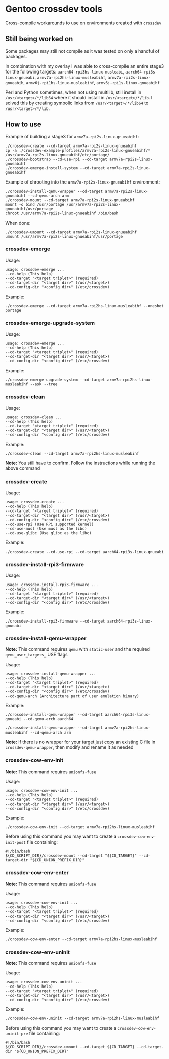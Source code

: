 # Gentoo crossdev tools
Cross-compile workarounds to use on environments created with `crossdev`

## Still being worked on
Some packages may still not compile as it was tested on only a handful of packages.

In combination with my overlay I was able to cross-compile an entire stage3 for the following targets: `aarch64-rpi3hs-linux-musleabi`, `aarch64-rpi3s-linux-gnueabi`, `armv7a-rpi2hs-linux-musleabihf`, `armv7a-rpi2s-linux-gnueabih`, `armv6j-rpi1hs-linux-musleabihf`, `armv6j-rpi1s-linux-gnueabihf`

Perl and Python sometimes, when not using multilib, still install in `/usr/<target>/*/lib64` where it should install in `/usr/<target>/*/lib`. I solved this by creating symbolic links from `/usr/<target>/*/lib64` to `/usr/<target>/*/lib`.

## How to use

Example of building a stage3 for `armv7a-rpi2s-linux-gnueabihf`:
```
./crossdev-create --cd-target armv7a-rpi2s-linux-gnueabihf
cp -a ./crossdev-example-profiles/armv7a-rpi2s-linux-gnueabihf/* /usr/armv7a-rpi2s-linux-gnueabihf/etc/portage/
./crossdev-bootstrap --cd-use-rpi --cd-target armv7a-rpi2s-linux-gnueabihf
./crossdev-emerge-install-system --cd-target armv7a-rpi2s-linux-gnueabihf
```

Example of chrooting into the `armv7a-rpi2s-linux-gnueabihf` environment:
```
./crossdev-install-qemu-wrapper --cd-target armv7a-rpi2s-linux-gnueabihf --cd-qemu-arch arm
./crossdev-mount --cd-target armv7a-rpi2s-linux-gnueabihf
mount -o bind /usr/portage /usr/armv7a-rpi2s-linux-gnueabihf/usr/portage
chroot /usr/armv7a-rpi2s-linux-gnueabihf /bin/bash
```

When done:
```
./crossdev-umount --cd-target armv7a-rpi2s-linux-gnueabihf
umount /usr/armv7a-rpi2s-linux-gnueabihf/usr/portage
```

### crossdev-emerge

Usage:
```
usage: crossdev-emerge ...
--cd-help (This help)
--cd-target "<target triplet>" (required)
--cd-target-dir "<target dir>" (/usr/<target>)
--cd-config-dir "<config dir>" (/etc/crossdev)
```
Example:
```
./crossdev-emerge --cd-target armv7a-rpi2hs-linux-musleabihf --oneshot portage 
```

### crossdev-emerge-upgrade-system

Usage:
```
usage: crossdev-emerge ...
--cd-help (This help)
--cd-target "<target triplet>" (required)
--cd-target-dir "<target dir>" (/usr/<target>)
--cd-config-dir "<config dir>" (/etc/crossdev)
```
Example:
```
./crossdev-emerge-upgrade-system --cd-target armv7a-rpi2hs-linux-musleabihf --ask --tree
```

### crossdev-clean

Usage:
```
usage: crossdev-clean ...
--cd-help (This help)
--cd-target "<target triplet>" (required)
--cd-target-dir "<target dir>" (/usr/<target>)
--cd-config-dir "<config dir>" (/etc/crossdev)
```
Example:
```
./crossdev-clean --cd-target armv7a-rpi2hs-linux-musleabihf
```
**Note:** You still have to confirm. Follow the instructions while running the above command

### crossdev-create

Usage:
```
usage: crossdev-create ...
--cd-help (This help)
--cd-target "<target triplet>" (required)
--cd-target-dir "<target dir>" (/usr/<target>)
--cd-config-dir "<config dir>" (/etc/crossdev)
--cd-use-rpi (Use RPi supported kernel)
--cd-use-musl (Use musl as the libc)
--cd-use-glibc (Use glibc as the libc)
```
Example:
```
./crossdev-create --cd-use-rpi --cd-target aarch64-rpi3s-linux-gnueabi
```

### crossdev-install-rpi3-firmware

Usage:
```
usage: crossdev-install-rpi3-firmware ...
--cd-help (This help)
--cd-target "<target triplet>" (required)
--cd-target-dir "<target dir>" (/usr/<target>)
--cd-config-dir "<config dir>" (/etc/crossdev)
```
Example:
```
./crossdev-install-rpi3-firmware --cd-target aarch64-rpi3s-linux-gnueabi
```
  
### crossdev-install-qemu-wrapper

**Note:** This command requires `qemu` with `static-user` and the required `qemu_user_targets_` USE flags

Usage:
```
usage: crossdev-install-qemu-wrapper ...
--cd-help (This help)
--cd-target "<target triplet>" (required)
--cd-target-dir "<target dir>" (/usr/<target>)
--cd-config-dir "<config dir>" (/etc/crossdev)
--cd-qemu-arch (Architecture part of user emulation binary)
```
Example:
```
./crossdev-install-qemu-wrapper --cd-target aarch64-rpi3s-linux-gnueabi --cd-qemu-arch aarch64
```
```
./crossdev-install-qemu-wrapper --cd-target armv7a-rpi2hs-linux-musleabihf --cd-qemu-arch arm
```

**Note:** If there is no wrapper for your target just copy an existing C file in `crossdev-qemu-wrapper`, then modify and rename it as needed

### crossdev-cow-env-init

**Note:** This command requires `unionfs-fuse`

Usage:
```
usage: crossdev-cow-env-init ...
--cd-help (This help)
--cd-target "<target triplet>" (required)
--cd-target-dir "<target dir>" (/usr/<target>)
--cd-config-dir "<config dir>" (/etc/crossdev)
```
Example:
```
./crossdev-cow-env-init --cd-target armv7a-rpi2hs-linux-musleabihf
```
Before using this command you may want to create a `crossdev-cow-env-init-post` file containing:
```
#!/bin/bash
${CD_SCRIPT_DIR}/crossdev-mount --cd-target "${CD_TARGET}" --cd-target-dir "${CD_UNION_PREFIX_DIR}"
```

### crossdev-cow-env-enter

**Note:** This command requires `unionfs-fuse`

Usage:
```
usage: crossdev-cow-env-init ...
--cd-help (This help)
--cd-target "<target triplet>" (required)
--cd-target-dir "<target dir>" (/usr/<target>)
--cd-config-dir "<config dir>" (/etc/crossdev)
```
Example:
```
./crossdev-cow-env-enter --cd-target armv7a-rpi2hs-linux-musleabihf
```

### crossdev-cow-env-uninit

**Note:** This command requires `unionfs-fuse`

Usage:
```
usage: crossdev-cow-env-uninit ...
--cd-help (This help)
--cd-target "<target triplet>" (required)
--cd-target-dir "<target dir>" (/usr/<target>)
--cd-config-dir "<config dir>" (/etc/crossdev)
```
Example:
```
./crossdev-cow-env-uninit --cd-target armv7a-rpi2hs-linux-musleabihf
```
Before using this command you may want to create a `crossdev-cow-env-uninit-pre` file containing:
```
#!/bin/bash
${CD_SCRIPT_DIR}/crossdev-umount --cd-target ${CD_TARGET} --cd-target-dir "${CD_UNION_PREFIX_DIR}"
```

